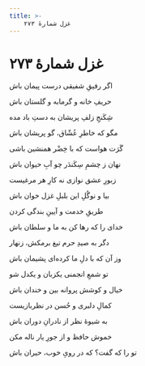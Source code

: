 ```yaml
---
title: >-
    غزل شمارهٔ ۲۷۳
---
```

# غزل شمارهٔ ۲۷۳

<div class="b" id="bn1"><div class="m1"><p>اگر رفیقِ شفیقی درست پیمان باش</p></div>
<div class="m2"><p>حریفِ خانه و گرمابه و گلستان باش</p></div></div>
<div class="b" id="bn2"><div class="m1"><p>شِکَنجِ زلفِ پریشان به دستِ باد مده</p></div>
<div class="m2"><p>مگو که خاطرِ عُشّاق، گو پریشان باش</p></div></div>
<div class="b" id="bn3"><div class="m1"><p>گَرَت هواست که با خِضْر همنشین باشی</p></div>
<div class="m2"><p>نهان ز چشمِ سِکَندَر چو آبِ حیوان باش</p></div></div>
<div class="b" id="bn4"><div class="m1"><p>زبورِ عشق نوازی نه کارِ هر مرغیست</p></div>
<div class="m2"><p>بیا و نوگُلِ این بلبلِ غزل خوان باش</p></div></div>
<div class="b" id="bn5"><div class="m1"><p>طریقِ خدمت و آیینِ بندگی کردن</p></div>
<div class="m2"><p>خدای را که رها کن به ما و سلطان باش</p></div></div>
<div class="b" id="bn6"><div class="m1"><p>دگر به صیدِ حرم تیغ برمکش، زنهار</p></div>
<div class="m2"><p>وز آن که با دلِ ما کرده‌ای پشیمان باش</p></div></div>
<div class="b" id="bn7"><div class="m1"><p>تو شمعِ انجمنی یکزبان و یکدل شو</p></div>
<div class="m2"><p>خیال و کوشش پروانه بین و خندان باش</p></div></div>
<div class="b" id="bn8"><div class="m1"><p>کمالِ دلبری و حُسن در نظربازیست</p></div>
<div class="m2"><p>به شیوهٔ نظر از نادرانِ دوران باش</p></div></div>
<div class="b" id="bn9"><div class="m1"><p>خموش حافظ و از جورِ یار ناله مکن</p></div>
<div class="m2"><p>تو را که گفت؟ که در رویِ خوب، حیران باش</p></div></div>